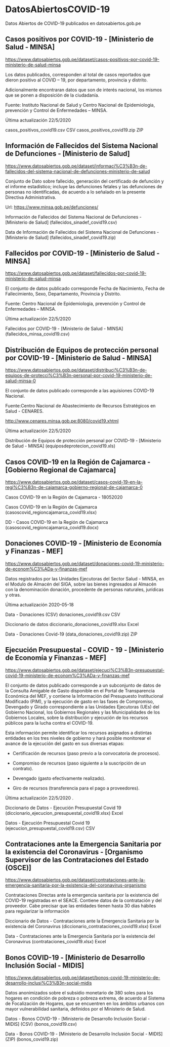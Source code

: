 # DatosAbiertosCOVID-19
 Datos Abiertos de COVID-19 publicados en datosabiertos.gob.pe

## Casos positivos por COVID-19 - [Ministerio de Salud - MINSA]
https://www.datosabiertos.gob.pe/dataset/casos-positivos-por-covid-19-ministerio-de-salud-minsa

Los datos publicados, corresponden al total de casos reportados que dieron positivo al COVID – 19, por departamento, provincia y distrito. 

Adicionalmente encontraran datos que son de interés nacional, los mismos que se ponen a disposición de la ciudadanía.

Fuente: Instituto Nacional de Salud y Centro Nacional de Epidemiologia, prevención y Control de Enfermedades – MINSA.

Última actualización 22/5/2020

casos_positivos_covid19.csv CSV
casos_positivos_covid19.zip ZIP


## Información de Fallecidos del Sistema Nacional de Defunciones - [Ministerio de Salud]
https://www.datosabiertos.gob.pe/dataset/informaci%C3%B3n-de-fallecidos-del-sistema-nacional-de-defunciones-ministerio-de-salud

Conjunto de Dato sobre fallecido, generación del certificado de defunción y el informe estadístico; incluye las defunciones fetales y las defunciones de personas no identificadas, de acuerdo a lo señalado en la presente Directiva Administrativa.

Url: https://www.minsa.gob.pe/defunciones/ 

Información de Fallecidos del Sistema Nacional de Defunciones - [Ministerio de Salud] (fallecidos_sinadef_covid19.csv)

Data de Información de Fallecidos del Sistema Nacional de Defunciones - [Ministerio de Salud] (fallecidos_sinadef_covid19.zip)


## Fallecidos por COVID-19 - [Ministerio de Salud - MINSA]
https://www.datosabiertos.gob.pe/dataset/fallecidos-por-covid-19-ministerio-de-salud-minsa

El conjunto de datos publicado corresponde Fecha de Nacimiento, Fecha de Fallecimiento, Sexo, Departamento, Provincia y Distrito. 

Fuente: Centro Nacional de Epidemiologia, prevención y Control de Enfermedades – MINSA.

Última actualización 22/5/2020

Fallecidos por COVID-19 - [Ministerio de Salud - MINSA] (fallecidos_minsa_covid19.csv)


## Distribución de Equipos de protección personal por COVID-19 - [Ministerio de Salud - MINSA]
https://www.datosabiertos.gob.pe/dataset/distribuci%C3%B3n-de-equipos-de-protecci%C3%B3n-personal-por-covid-19-ministerio-de-salud-minsa-0

El conjunto de datos publicado corresponde a las aquisiones COVID-19 Nacional. 

Fuente:Centro Nacional de Abastecimiento de Recursos Estratégicos en Salud - CENARES.

http://www.cenares.minsa.gob.pe:8080/covid19.xhtml

Última actualización 22/5/2020 

Distribución de Equipos de protección personal por COVID-19 - [Ministerio de Salud - MINSA] (equiposdeprotecion_covid19.xls)


## Casos COVID-19 en la Región de Cajamarca - [Gobierno Regional de Cajamarca]
https://www.datosabiertos.gob.pe/dataset/casos-covid-19-en-la-regi%C3%B3n-de-cajamarca-gobierno-regional-de-cajamarca-0

Casos COVID-19 en la Región de Cajamarca - 18052020

Casos COVID-19 en la Región de Cajamarca (casoscovid_regioncajamarca_covid19.xlsx)

DD - Casos COVID-19 en la Región de Cajamarca (casoscovid_regioncajamarca_covid19.docx)


## Donaciones COVID-19 - [Ministerio de Economía y Finanzas - MEF]
https://www.datosabiertos.gob.pe/dataset/donaciones-covid-19-ministerio-de-econom%C3%ADa-y-finanzas-mef

Datos registrados por las Unidades Ejecutoras del Sector Salud - MINSA, en el Modulo de Almacén del SIGA, sobre las bienes ingresados al Almacén con la denominación donación, procedente de personas naturales, jurídicas y otras.

Última actualización 2020-05-18

Data - Donaciones (CSV)
donaciones_covid19.csv CSV

Diccionario de datos
diccionario_donaciones_covid19.xlsx Excel

Data - Donaciones Covid-19 (data_donaciones_covid19.zip) ZIP


## Ejecución Presupuestal - COVID - 19 - [Ministerio de Economía y Finanzas - MEF]
https://www.datosabiertos.gob.pe/dataset/ejecuci%C3%B3n-presupuestal-covid-19-ministerio-de-econom%C3%ADa-y-finanzas-mef


El conjunto de datos publicado corresponde a un subconjunto de datos de la Consulta Amigable de Gasto disponible en el Portal de Transparencia Económica del MEF, y contiene la Información del Presupuesto Institucional Modificado (PIM), y la ejecución de gasto en las fases de Compromiso, Devengado y Girado correspondiente a las Unidades Ejecutoras (UEs) del Gobierno Nacional, los Gobiernos Regionales y las Municipalidades de los Gobiernos Locales, sobre la distribución y ejecución de los recursos públicos para la lucha contra el COVID-19. 

Esta información permite identificar los recursos asignados a distintas entidades en los tres niveles de gobierno y hará posible monitorear el avance de la ejecución del gasto en sus diversas etapas:

- Certificación de recursos (paso previo a la convocatoria de procesos).

- Compromiso de recursos (paso siguiente a la suscripción de un contrato).

- Devengado (gasto efectivamente realizado).

- Giro de recursos (transferencia para el pago a proveedores).

Última actualización 22/5/2020 . 


Diccionario de Datos - Ejecución Presupuestal Covid 19 (diccionario_ejecucion_presupuestal_covid19.xlsx) Excel

Datos - Ejecución Presupuestal Covid 19 (ejecucion_presupuestal_covid19.csv) CSV


## Contrataciones ante la Emergencia Sanitaria por la existencia del Coronavirus - [Organismo Supervisor de las Contrataciones del Estado (OSCE)]
https://www.datosabiertos.gob.pe/dataset/contrataciones-ante-la-emergencia-sanitaria-por-la-existencia-del-coronavirus-organismo


Contrataciones Directas ante la emergencia sanitaria por la existencia del COVID-19 registradas en el SEACE. Contiene datos de la contratación y del proveedor. Cabe precisar que las entidades tienen hasta 30 días hábiles para regularizar la información

Diccionario de Datos - Contrataciones ante la Emergencia Sanitaria por la existencia del Coronavirus (diccionario_contrataciones_covid19.xlsx) Excel

Data - Contrataciones ante la Emergencia Sanitaria por la existencia del Coronavirus (contrataciones_covid19.xlsx) Excel


## Bonos COVID-19 - [Ministerio de Desarrollo Inclusión Social - MIDIS]
https://www.datosabiertos.gob.pe/dataset/bonos-covid-19-ministerio-de-desarrollo-inclusi%C3%B3n-social-midis

Datos anonimizados sobre el subsidio monetario de 380 soles para los hogares en condición de pobreza o pobreza extrema, de acuerdo al Sistema de Focalización de Hogares, que se encuentren en los ámbitos urbanos con mayor vulnerabilidad sanitaria, definidos por el Ministerio de Salud.

Datos - Bonos COVID-19 - [Ministerio de Desarrollo Inclusión Social - MIDIS] (CSV) (bonos_covid19.csv)

Data - Bonos COVID-19 - [Ministerio de Desarrollo Inclusión Social - MIDIS] (ZIP) (bonos_covid19.zip)

